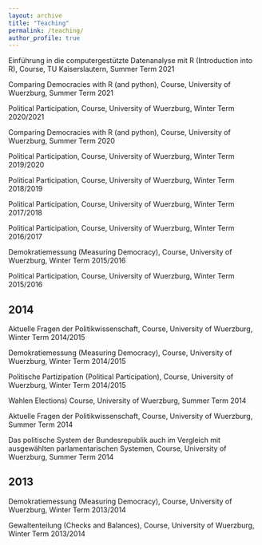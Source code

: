 ```yaml
---
layout: archive
title: "Teaching"
permalink: /teaching/
author_profile: true
---
```



Einführung in die computergestützte Datenanalyse mit R (Introduction into R), 
Course, TU Kaiserslautern, Summer Term 2021

Comparing Democracies with R (and python), 
Course, University of Wuerzburg, Summer Term 2021

Political Participation, 
Course, University of Wuerzburg, Winter Term 2020/2021

Comparing Democracies with R (and python), 
Course, University of Wuerzburg, Summer Term 2020

Political Participation, 
Course, University of Wuerzburg, Winter Term 2019/2020



Political Participation, 
Course, University of Wuerzburg, Winter Term 2018/2019


Political Participation, 
Course, University of Wuerzburg, Winter Term 2017/2018


Political Participation, 
Course, University of Wuerzburg, Winter Term 2016/2017


Demokratiemessung (Measuring Democracy), 
Course, University of Wuerzburg, Winter Term 2015/2016


Political Participation, 
Course, University of Wuerzburg, Winter Term 2015/2016


2014
----
Aktuelle Fragen der Politikwissenschaft, 
Course, University of Wuerzburg, Winter Term 2014/2015


Demokratiemessung (Measuring Democracy), 
Course, University of Wuerzburg, Winter Term 2014/2015


Politische Partizipation (Political Participation), 
Course, University of Wuerzburg, Winter Term 2014/2015


Wahlen Elections)
Course, University of Wuerzburg, Summer Term 2014


Aktuelle Fragen der Politikwissenschaft, 
Course, University of Wuerzburg, Summer Term 2014


Das politische System der Bundesrepublik auch im Vergleich mit ausgewählten parlamentarischen Systemen,
Course, University of Wuerzburg, Summer Term 2014


2013
----
Demokratiemessung (Measuring Democracy),
Course, University of Wuerzburg, Winter Term 2013/2014


Gewaltenteilung (Checks and Balances),
Course, University of Wuerzburg, Winter Term 2013/2014